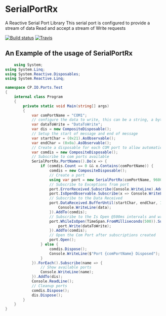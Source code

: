 # SerialPortRx
A Reactive Serial Port Library
 This serial port is configured to provide a stream of data Read and accept a stream of Write requests

[![Build status](https://ci.appveyor.com/api/projects/status/mypr79isqnt5x8y8?svg=true)](https://ci.appveyor.com/project/ChrisPulman/serialportrx) [![Travis](https://img.shields.io/badge/SerialPortRx-V1.0.0-blue.svg)](https://www.nuget.org/packages/SerialPortRx/)

## An Example of the usage of SerialPortRx
```csharp
    using System;
using System.Linq;
using System.Reactive.Disposables;
using System.Reactive.Linq;

namespace CP.IO.Ports.Test
{
    internal class Program
    {
        private static void Main(string[] args)
        {
            var comPortName = "COM1";
            // configure the data to write, this can be a string, a byte array, or a char array
            var dataToWrite = "DataToWrite";
            var dis = new CompositeDisposable();
            // Setup the start of message and end of message
            var startChar = (0x21).AsObservable();
            var endChar = (0x0a).AsObservable();
            // Create a disposable for each COM port to allow automatic disposal upon loss of COM port
            var comdis = new CompositeDisposable();
            // Subscribe to com ports available
            SerialPortRx.PortNames().Do(x => {
                if (comdis.Count == 0 && x.Contains(comPortName)) {
                    comdis = new CompositeDisposable();
                    // Create a port
                    using var port = new SerialPortRx(comPortName, 9600);
                    // Subscribe to Exceptions from port
                    port.ErrorReceived.Subscribe(Console.WriteLine).AddTo(comdis);
                    port.IsOpenObservable.Subscribe(x => Console.WriteLine($"Port {comPortName} is {(x ? "Open" : "Closed")}")).AddTo(comdis);
                    // Subscribe to the Data Received
                    port.DataReceived.BufferUntil(startChar, endChar, 100).Subscribe(data => {
                        Console.WriteLine(data);
                    }).AddTo(comdis);
                    // Subscribe to the Is Open @500ms intervals and write to com port
                    port.WhileIsOpen(TimeSpan.FromMilliseconds(500)).Subscribe(x => {
                        port.Write(dataToWrite);
                    }).AddTo(comdis);
                    // Open the Com Port after subscriptions created
                    port.Open();
                } else {
                    comdis.Dispose();
                    Console.WriteLine($"Port {comPortName} Disposed");
                }
            }).ForEach().Subscribe(name => {
                // Show available ports
                Console.WriteLine(name);
            }).AddTo(dis);
            Console.ReadLine();
            // Cleanup ports
            comdis.Dispose();
            dis.Dispose();
        }
    }
}
```